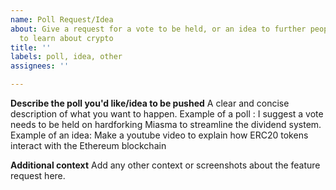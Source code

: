 ```yaml
---
name: Poll Request/Idea
about: Give a request for a vote to be held, or an idea to further peoples ability
  to learn about crypto
title: ''
labels: poll, idea, other
assignees: ''

---
```


**Describe the poll you'd like/idea to be pushed**
A clear and concise description of what you want to happen. 
Example of a poll : I suggest a vote needs to be held on hardforking Miasma to streamline the dividend system.
Example of an idea: Make a youtube video to explain how ERC20 tokens interact with the Ethereum blockchain


**Additional context**
Add any other context or screenshots about the feature request here.
